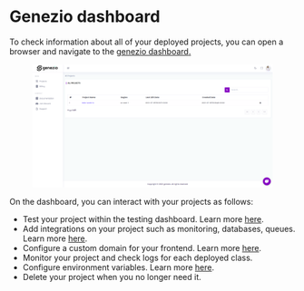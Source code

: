 # Genezio dashboard

To check information about all of your deployed projects, you can open a browser and navigate to the [genezio dashboard](https://app.genez.io/dashboard)[.](https://app.genez.io/dashboard)

<figure><img src="../../static/img/image (17).png" alt=""/><figcaption></figcaption></figure>

On the dashboard, you can interact with your projects as follows:

- Test your project within the testing dashboard. Learn more [here](testing).
- Add integrations on your project such as monitoring, databases, queues. Learn more [here](../integrations/).
- Configure a custom domain for your frontend. Learn more [here](custom-domain-configuration).
- Monitor your project and check logs for each deployed class.
- Configure environment variables. Learn more [here](../project-structure/backend-envinronment-variables).
- Delete your project when you no longer need it.
